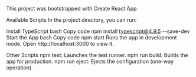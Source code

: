 This project was bootstrapped with Create React App.

Available Scripts
In the project directory, you can run:

Install TypeScript
bash
Copy code
npm install typescript@4.9.5 --save-dev
Start the App
bash
Copy code
npm start
Runs the app in development mode. Open http://localhost:3000 to view it.

Other Scripts
npm test: Launches the test runner.
npm run build: Builds the app for production.
npm run eject: Ejects the configuration (one-way operation).
